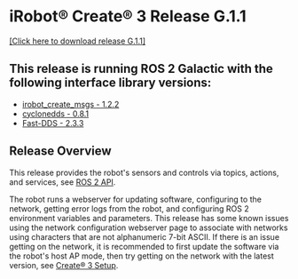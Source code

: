# iRobot® Create® 3 Release G.1.1
[[Click here to download release G.1.1]](https://edu.irobot.com/create3/firmware/G.1.1)

## This release is running ROS 2 Galactic with the following interface library versions:

- [irobot_create_msgs - 1.2.2](https://github.com/iRobotEducation/irobot_create_msgs/tree/1.2.2)
- [cyclonedds - 0.8.1](https://github.com/eclipse-cyclonedds/cyclonedds/tree/0.8.1)
- [Fast-DDS - 2.3.3](https://github.com/eProsima/Fast-DDS/tree/2.3.3)

## Release Overview

This release provides the robot's sensors and controls via topics, actions, and services, see [ROS 2 API](../../api/ros2/).

The robot runs a webserver for updating software, configuring to the network, getting error logs from the robot, and configuring ROS 2 environment variables and parameters.
This release has some known issues using the network configuration webserver page to associate with networks using characters that are not alphanumeric 7-bit ASCII.
If there is an issue getting on the network, it is recommended to first update the software via the robot's host AP mode, then try getting on the network with the latest version, see [Create® 3 Setup](https://edu.irobot.com/create3-setup).
